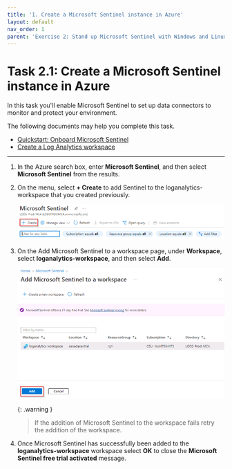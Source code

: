 ```yaml
---
title: '1. Create a Microsoft Sentinel instance in Azure'
layout: default
nav_order: 1
parent: 'Exercise 2: Stand up Microsoft Sentinel with Windows and Linux data connectors'
---
```


# Task 2.1: Create a Microsoft Sentinel instance in Azure

In this task you'll enable Microsoft Sentinel to set up data connectors to monitor and protect your environment.

The following documents may help you complete this task.

- [Quickstart: Onboard Microsoft Sentinel](https://learn.microsoft.com/azure/sentinel/quickstart-onboard)  
- [Create a Log Analytics workspace](https://learn.microsoft.com/azure/azure-monitor/logs/quick-create-workspace?tabs=azure-portal)

---

1. In the Azure search box, enter **Microsoft Sentinel**, and then select **Microsoft Sentinel** from the results.

1. On the menu, select **+ Create** to add Sentinel to the loganalytics-workspace that you created previously.

    ![microsoftsentinelcreate.png](../media/microsoftsentinelcreate.png)

1. On the Add Microsoft Sentinel to a workspace page, under **Workspace**, select **loganalytics-workspace**, and then select **Add**.

    ![microsoftsentineladdtoworkspace.png](../media/microsoftsentineladdtoworkspace.png)

     {: .warning } 
     > If the addition of Microsoft Sentinel to the workspace fails retry the addition of the workspace.

1. Once Microsoft Sentinel has successfully been added to the **loganalytics-workspace** workspace select **OK** to close the **Microsoft Sentinel free trial activated** message.
